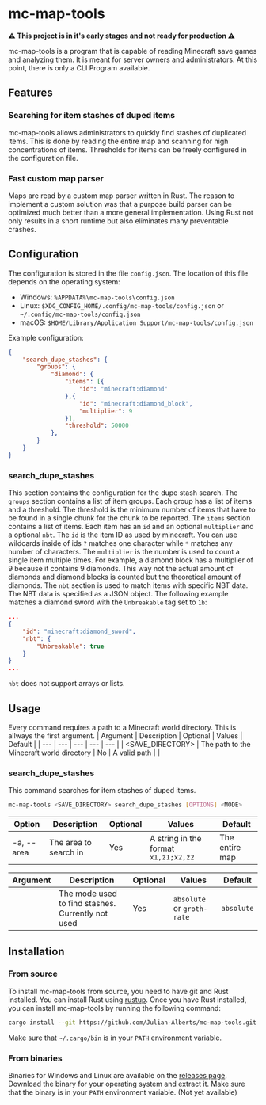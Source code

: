 # mc-map-tools
<b>:warning: This project is in it's early stages and not ready for production :warning:</b>

mc-map-tools is a program that is capable of reading Minecraft save games and analyzing them. It is meant for server owners and administrators. At this point, there is only a CLI Program available.

## Features
### Searching for item stashes of duped items
mc-map-tools allows administrators to quickly find stashes of duplicated items. This is done by reading the entire map and scanning for high concentrations of items. Thresholds for items can be freely configured in the configuration file.
### Fast custom map parser
Maps are read by a custom map parser written in Rust. The reason to implement a custom solution was that a purpose build parser can be optimized much better than a more general implementation. Using Rust not only results in a short runtime but also eliminates many preventable crashes.

## Configuration
The configuration is stored in the file `config.json`. The location of this file depends on the operating system:
* Windows: `%APPDATA%\mc-map-tools\config.json`
* Linux: `$XDG_CONFIG_HOME/.config/mc-map-tools/config.json` or `~/.config/mc-map-tools/config.json`
* macOS: `$HOME/Library/Application Support/mc-map-tools/config.json`

Example configuration:
```json
{
    "search_dupe_stashes": {
        "groups": {
            "diamond": {
                "items": [{
                    "id": "minecraft:diamond"
                },{
                    "id": "minecraft:diamond_block",
                    "multiplier": 9
                }],
                "threshold": 50000
            },
        }
    }
}
```

### search_dupe_stashes
This section contains the configuration for the dupe stash search. 
The `groups` section contains a list of item groups. 
Each group has a list of items and a threshold. 
The threshold is the minimum number of items that have to be found in a single chunk for the chunk to be reported. 
The `items` section contains a list of items. 
Each item has an `id` and an optional `multiplier` and a optional `nbt`. 
The `id` is the item ID as used by minecraft. 
You can use wildcards inside of ids `?` matches one character while `*` matches any number of characters. 
The `multiplier` is the number is used to count a single item multiple times. For example, a diamond block has a multiplier of 9 because it contains 9 diamonds. 
This way not the actual amount of diamonds and diamond blocks is counted but the theoretical amount of diamonds.
The `nbt` section is used to match items with specific NBT data. 
The NBT data is specified as a JSON object. 
The following example matches a diamond sword with the `Unbreakable` tag set to `1b`:
```json
...
{
    "id": "minecraft:diamond_sword",
    "nbt": {
        "Unbreakable": true
    }
}
...
```
`nbt` does not support arrays or lists.

## Usage
Every command requires a path to a Minecraft world directory. This is allways the first argument.
| Argument | Description | Optional | Values | Default |
| --- | --- | --- | --- | --- |
| <SAVE_DIRECTORY> | The path to the Minecraft world directory | No | A valid path | |

### search_dupe_stashes
This command searches for item stashes of duped items.
```bash
mc-map-tools <SAVE_DIRECTORY> search_dupe_stashes [OPTIONS] <MODE>
```

| Option | Description | Optional | Values | Default |
| --- | --- | --- | --- | --- |
| -a, --area | The area to search in | Yes | A string in the format `x1,z1;x2,z2` | The entire map |

| Argument | Description | Optional | Values | Default |
| --- | --- | --- | --- | --- |
| <MODE> | The mode used to find stashes. Currently not used | Yes | `absolute` or `groth-rate` | `absolute` |



## Installation

### From source
To install mc-map-tools from source, you need to have git and Rust installed. 
You can install Rust using [rustup](https://rustup.rs/). 
Once you have Rust installed, you can install mc-map-tools by running the following command:
```bash
cargo install --git https://github.com/Julian-Alberts/mc-map-tools.git mc-map-tools
```
Make sure that `~/.cargo/bin` is in your `PATH` environment variable.

### From binaries
Binaries for Windows and Linux are available on the [releases page](https://github.com/Julian-Alberts/mc-map-tools/releases). 
Download the binary for your operating system and extract it. 
Make sure that the binary is in your `PATH` environment variable. (Not yet available)
